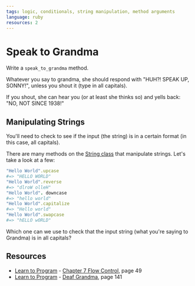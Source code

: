```yaml
---
tags: logic, conditionals, string manipulation, method arguments
language: ruby
resources: 2
---
```


# Speak to Grandma

Write a `speak_to_grandma` method.

Whatever you say to grandma, she should respond with "HUH?! SPEAK UP, SONNY!", unless you shout it (type in all capitals).

If you shout, she can hear you (or at least she thinks so) and yells back: "NO, NOT SINCE 1938!"

## Manipulating Strings

You'll need to check to see if the input (the string) is in a certain format (in this case, all capitals).

There are many methods on the [String class](http://www.ruby-doc.org/core-2.1.4/String.html) that manipulate strings. Let's take a look at a few:

```ruby
"Hello World".upcase
#=> "HELLO WORLD"
"Hello World".reverse
#=> "dlroW olleH" 
"Hello World". downcase
#=> "hello world" 
"Hello World".capitalize
#=> "Hello world" 
"Hello World".swapcase
#=> "hELLO wORLD" 
```

Which one can we use to check that the input string (what you're saying to Grandma) is in all capitals?

## Resources
* [Learn to Program](http://books.flatironschool.com/books/43?page=49) - [Chapter 7 Flow Control](http://books.flatironschool.com/books/43?page=49), page 49
* [Learn to Program](http://books.flatironschool.com/books/43?page=141) - [Deaf Grandma](http://books.flatironschool.com/books/43?page=141), page 141

